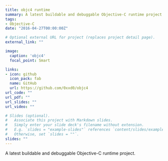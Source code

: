 ```yaml
---
title: objc4 runtime
summary: A latest buildable and debuggable Objective-C runtime project.
tags:
- Objective-C
date: "2016-04-27T00:00:00Z"

# Optional external URL for project (replaces project detail page).
external_link: ""

image:
  caption: 'objc4'
  focal_point: Smart

links:
- icon: github
  icon_pack: fab
  name: GitHub
  url: https://github.com/0xxd0/objc4
url_code: ""
url_pdf: ""
url_slides: ""
url_video: ""

# Slides (optional).
#   Associate this project with Markdown slides.
#   Simply enter your slide deck's filename without extension.
#   E.g. `slides = "example-slides"` references `content/slides/example-slides.md`.
#   Otherwise, set `slides = ""`.
slides: ""
---
```


A latest buildable and debuggable Objective-C runtime project.